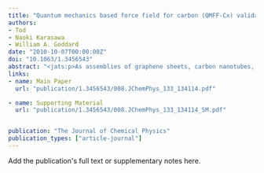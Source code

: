 ```yaml
---
title: "Quantum mechanics based force field for carbon (QMFF-Cx) validated to reproduce the mechanical and thermodynamics properties of graphite"
authors:
- Tod
- Naoki Karasawa
- William A. Goddard
date: "2010-10-07T00:00:00Z"
doi: "10.1063/1.3456543"
abstract: "<jats:p>As assemblies of graphene sheets, carbon nanotubes, and fullerenes become components of new nanotechnologies, it is important to be able to predict the structures and properties of these systems. A problem has been that the level of quantum mechanics practical for such systems (density functional theory at the PBE level) cannot describe the London dispersion forces responsible for interaction of the graphene planes (thus graphite falls apart into graphene sheets). To provide a basis for describing these London interactions, we derive the quantum mechanics based force field for carbon (QMFF-Cx) by fitting to results from density functional theory calculations at the M06-2X level, which demonstrates accuracies for a broad class of molecules at short and medium range intermolecular distances. We carried out calculations on the dehydrogenated coronene (C24) dimer, emphasizing two geometries: parallel-displaced X (close to the observed structure in graphite crystal) and PD-Y (the lowest energy transition state for sliding graphene sheets with respect to each other). A third, eclipsed geometry is calculated to be much higher in energy. The QMFF-Cx force field leads to accurate predictions of available experimental mechanical and thermodynamics data of graphite (lattice vibrations, elastic constants, Poisson ratios, lattice modes, phonon dispersion curves, specific heat, and thermal expansion). This validates the use of M06-2X as a practical method for development of new first principles based generations of QMFF force fields.</jats:p>"
links:
- name: Main Paper
  url: "publication/1.3456543/008.JChemPhys_133_134114.pdf"

- name: Supporting Material
  url: "publication/1.3456543/008.JChemPhys_133_134114_SM.pdf"


publication: "The Journal of Chemical Physics"
publication_types: ["article-journal"]
---
```


Add the publication's full text or supplementary notes here.
